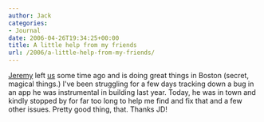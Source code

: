 ```yaml
---
author: Jack
categories:
- Journal
date: 2006-04-26T19:34:25+00:00
title: A little help from my friends
url: /2006/a-little-help-from-my-friends/
---
```


[Jeremy][1] left [us][2] some time ago and is doing great things in Boston (secret, magical things.) I've been struggling for a few days tracking down a bug in an app he was instrumental in building last year. Today, he was in town and kindly stopped by for far too long to help me find and fix that and a few other issues. Pretty good thing, that. Thanks JD! 

[1]: <http://www.jeremydurham.com>
  

  
[2]: <http://fusionary.com>